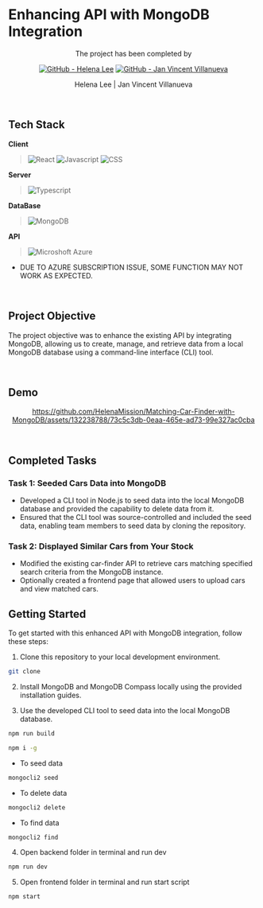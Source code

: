 # Enhancing API with MongoDB Integration

<div align="center">

The project has been completed by 

[![GitHub - Helena Lee](https://img.shields.io/badge/GitHub-100000?style=for-the-badge&logo=github&logoColor=white)](https://github.com/HelenaMission) [![GitHub - Jan Vincent Villanueva](https://img.shields.io/badge/GitHub-100000?style=for-the-badge&logo=github&logoColor=white)](https://github.com/jvvillanueva9104)

Helena Lee | Jan Vincent Villanueva

</div>

<br />


## Tech Stack

**Client** 
> ![React](https://img.shields.io/badge/React-20232A?style=for-the-badge&logo=react&logoColor=61DAFB) ![Javascript](https://img.shields.io/badge/JavaScript-F7DF1E?style=for-the-badge&logo=javascript&logoColor=black) ![CSS](https://img.shields.io/badge/CSS-239120?&style=for-the-badge&logo=css3&logoColor=white)

**Server**
> ![Typescript](https://img.shields.io/badge/TypeScript-007ACC?style=for-the-badge&logo=typescript&logoColor=white) 

**DataBase** 
> ![MongoDB](https://img.shields.io/badge/MongoDB-4EA94B?style=for-the-badge&logo=mongodb&logoColor=white)

**API**
> ![Microshoft Azure](https://img.shields.io/badge/Microsoft_Azure-0089D6?style=for-the-badge&logo=microsoft-azure&logoColor=white)
* DUE TO AZURE SUBSCRIPTION ISSUE, SOME FUNCTION MAY NOT WORK AS EXPECTED.

<br />

## Project Objective

The project objective was to enhance the existing API by integrating MongoDB, allowing us to create, manage, and retrieve data from a local MongoDB database using a command-line interface (CLI) tool.

<br />

## Demo

<div align="center">

https://github.com/HelenaMission/Matching-Car-Finder-with-MongoDB/assets/132238788/73c5c3db-0eaa-465e-ad73-99e327ac0cba

</div>

<br />

## Completed Tasks

### Task 1: Seeded Cars Data into MongoDB

- Developed a CLI tool in Node.js to seed data into the local MongoDB database and provided the capability to delete data from it.
- Ensured that the CLI tool was source-controlled and included the seed data, enabling team members to seed data by cloning the repository.

### Task 2: Displayed Similar Cars from Your Stock

- Modified the existing car-finder API to retrieve cars matching specified search criteria from the MongoDB instance.
- Optionally created a frontend page that allowed users to upload cars and view matched cars.

## Getting Started

To get started with this enhanced API with MongoDB integration, follow these steps:

1. Clone this repository to your local development environment.
```sh
git clone
```

2. Install MongoDB and MongoDB Compass locally using the provided installation guides.

3. Use the developed CLI tool to seed data into the local MongoDB database.
```sh
npm run build
```

```sh
npm i -g
```

* To seed data

```sh
mongocli2 seed
```

* To delete data
```sh
mongocli2 delete
```
* To find data
```sh
mongocli2 find
```

4. Open backend folder in terminal and run dev
```sh
npm run dev
```

5. Open frontend folder in terminal and run start script
```sh
npm start
```


